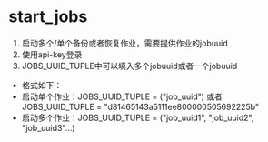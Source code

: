 # start_jobs
1. 启动多个/单个备份或者恢复作业，需要提供作业的jobuuid
2. 使用api-key登录
3. JOBS_UUID_TUPLE中可以填入多个jobuuid或者一个jobuuid
  - 格式如下：
  - 启动单个作业：JOBS_UUID_TUPLE = ("job_uuid") 或者 JOBS_UUID_TUPLE = "d81465143a5111ee800000505692225b"
  - 启动多个作业：JOBS_UUID_TUPLE = ("job_uuid1", "job_uuid2", "job_uuid3"...)
